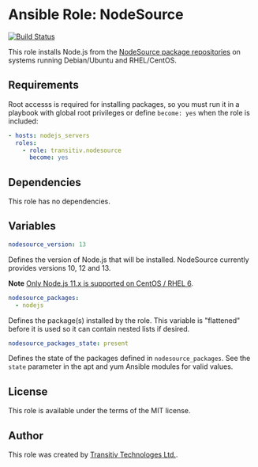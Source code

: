 # Ansible Role: NodeSource

[![Build Status](https://travis-ci.com/transitiv/ansible-role-nodesource.svg?branch=master)](https://travis-ci.com/transitiv/ansible-role-nodesource)

This role installs Node.js from the [NodeSource package repositories](https://github.com/nodesource/distributions/blob/master/README.md) on systems running Debian/Ubuntu and RHEL/CentOS.

## Requirements

Root accesss is required for installing packages, so you must run it in a playbook with global root privileges or define `become: yes` when the role is included:

```yaml
- hosts: nodejs_servers
  roles:
    - role: transitiv.nodesource
      become: yes
```

## Dependencies

This role has no dependencies.

## Variables

```yaml
nodesource_version: 13
```

Defines the version of Node.js that will be installed. NodeSource currently provides versions 10, 12 and 13.

**Note** [Only Node.js 11.x is supported on CentOS / RHEL 6](https://github.com/nodesource/distributions/blob/master/README.md#rpm).

```yaml
nodesource_packages:
  - nodejs
```

Defines the package(s) installed by the role. This variable is "flattened" before it is used so it can contain nested lists if desired.

```yaml
nodesource_packages_state: present
```

Defines the state of the packages defined in `nodesource_packages`. See the `state` parameter in the apt and yum Ansible modules for valid values.

## License

This role is available under the terms of the MIT license.

## Author

This role was created by [Transitiv Technologes Ltd.](https://www.transitiv.co.uk).
